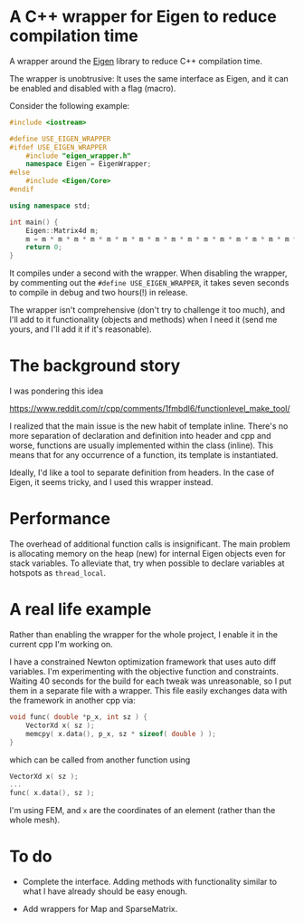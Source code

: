 
# A C++ wrapper for Eigen to reduce compilation time
A wrapper around the [Eigen](https://eigen.tuxfamily.org/)  library to reduce C++ compilation time.

The wrapper is unobtrusive: It uses the same interface as Eigen, and it can be enabled and disabled with a flag (macro).

Consider the following example:

```cpp
#include <iostream>

#define USE_EIGEN_WRAPPER
#ifdef USE_EIGEN_WRAPPER
    #include "eigen_wrapper.h"
    namespace Eigen = EigenWrapper;
#else
    #include <Eigen/Core>
#endif

using namespace std;

int main() {
    Eigen::Matrix4d m;
    m = m * m * m * m * m * m * m * m * m * m * m * m * m * m * m * m * m * m * m * m * m * m * m * m * m * m * m * m * m * m * m * m * m * m * m * m * m * m * m * m * m * m * m * m * m * m * m * m * m * m; // m^50
    return 0;
}
```

It compiles under a second with the wrapper.
When disabling the wrapper, by commenting out the `#define USE_EIGEN_WRAPPER`, it takes seven seconds to compile in debug and two hours(!) in release.

The wrapper isn't comprehensive (don't try to challenge it too much), and I'll add to it functionality (objects and methods) when I need it (send me yours, and I'll add it if it's reasonable).

# The background story
I was pondering this idea

https://www.reddit.com/r/cpp/comments/1fmbdl6/functionlevel_make_tool/

I realized that the main issue is the new habit of template inline. There's no more separation of declaration and definition into header and cpp and worse, functions are usually implemented within the class (inline). This means that for any occurrence of a function, its template is instantiated. 

Ideally, I'd like a tool to separate definition from headers. In the case of Eigen, it seems tricky, and I used this wrapper instead.

# Performance
The overhead of additional function calls is insignificant. The main problem is allocating memory on the heap (new) for internal Eigen objects even for stack variables. To alleviate that, try when possible to declare variables at hotspots as `thread_local`.

# A real life example
Rather than enabling the wrapper for the whole project, I enable it in the current cpp I'm working on. 

I have a constrained Newton optimization framework that uses auto diff variables. I'm experimenting with the objective function and constraints. Waiting 40 seconds for the build for each tweak was unreasonable, so I put them in a separate file with a wrapper. This file easily exchanges data with the framework in another cpp via:

```cpp
void func( double *p_x, int sz ) {
    VectorXd x( sz );
    memcpy( x.data(), p_x, sz * sizeof( double ) );
}
```
which can be called from another function using
```cpp
VectorXd x( sz );
...
func( x.data(), sz );
```
I'm using FEM, and `x` are the coordinates of an element (rather than the whole mesh).

# To do
- Complete the interface. Adding methods with functionality similar to what I have already should be easy enough.

- Add wrappers for Map and SparseMatrix.



